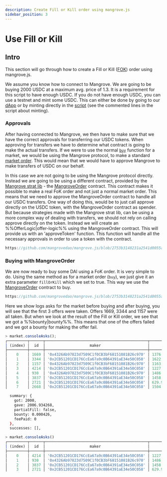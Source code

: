 ```yaml
---
description: Create Fill or Kill order using mangrove.js
sidebar_position: 3
---
```


# Use Fill or Kill

## Intro

This section will go through how to create a Fill or Kill ([FOK](https://www.investopedia.com/terms/f/fok.asp)) order using mangrove.js.

We assume you know how to connect to Mangrove. We are going to be buying 2000 USDC at a maximum avg. price of 1.3. It is a requirement for this script to have enough USDC. If you do not have enough USDC, you can use a testnet and mint some USDC. This can either be done by going to our [dApp](https://testnet.mangrove.exchange/faucet) or by minting directly in the [script](https://github.com/mangrovedao/mangrove.js/blob/2753b3148231a2541d0055a77a169f8f1381dcd1/examples/how-tos/fill-or-kill.js) (see the commented lines in the script about minting).

### Approvals

After having connected to Mangrove, we then have to make sure that we have the correct approvals for transferring our USDC tokens. When approving for transfers we have to determine what contract is going to make the actual transfers. If we were to use the normal [`buy`](../technical-references/code/classes/Market#-buy) function for a market, we would be using the Mangrove protocol, to make a standard [market order](../../contracts/technical-references/taking-and-making-offers/taker-order/README.md#market-order). This would mean that we would have to approve Mangrove to make transfers of USDC on our behalf.

In this case we are not going to be using the Mangrove protocol directly. Instead we are going to be using a different contract, provided by the [Mangrove strat lib](../../strat-lib/README.md) - the [MangroveOrder](../../strat-lib/technical-references/code/strategies/MangroveOrder) contract. This contract makes it possible to make a real FoK order and not just a normal market order. This means that we need to approve the MangroveOrder contract to handle all our USDC transfers. One way of doing this, would be to just call approve directly on the USDC token, with the MangroveOrder contract as spender. But because strategies made with the Mangrove strat lib, can be using a more complex way of dealing with transfers, we should not rely on calling approve directly on the token. Instead we will create an %%OfferLogic|offer-logic%% using the MangroveOrder contract. This will provide us with an 'approveToken' function. This function will handle all the necessary approvals in order to use a token with the contract.

```js reference
https://github.com/mangrovedao/mangrove.js/blob/2753b3148231a2541d0055a77a169f8f1381dcd1/examples/how-tos/fill-or-kill.js#L27
```

### Buying with MangroveOrder

We are now ready to buy some DAI using a FoK order. It is very simple to do. Using the same method as for a market order (`buy`), we just give it an extra parameter `fillOrKill` which we set to true. This way we use the [MangroveOrder](../../strat-lib/technical-references/code/strategies/MangroveOrder) contract to buy.

```js reference
https://github.com/mangrovedao/mangrove.js/blob/2753b3148231a2541d0055a77a169f8f1381dcd1/examples/how-tos/fill-or-kill.js#L29-L37
```

Here we show logs asks for the market before buying and after buying, you will see that the first 3 offers were taken. Offers 1669, 3344 and 1157 were all taken. But when we look at the result of the Fill or Kill order, we see that we got a %%bounty|bounty%%. This means that one of the offers failed and we got a bounty for making the offer fail.

<!-- TODO: add info when we have a decent result, e.g. when the arrays for success and failure aren't empty and the user can actually see what offers failed and what offers succeeded, see this issue https://github.com/mangrovedao/mangrove.js/issues/862 -->

<!-- TODO: We should have a section where the FoK order fails, do to not being able to complete the order fully. "noPartialFill". After this issue, https://github.com/mangrovedao/mangrove.js/issues/862, has been fixed, this section can reasonably be added (as we then have better return value). -->

```js title="Asks before Fill or Kill order"
> market.consoleAsks();
┌─────────┬──────┬──────────────────────────────────────────────┬────────────────────┬────────────────────────┐
│ (index) │  id  │                    maker                     │       volume       │         price          │
├─────────┼──────┼──────────────────────────────────────────────┼────────────────────┼────────────────────────┤
│    0    │ 1669 │ '0x4326Ab97823d7509C1f0CB3bF68151081B26c970' │ 1376.6273438550415 │ 1.00346478817687987934 │
│    1    │ 3344 │ '0x2CB51201CD176CcEa67a9c0B64391aE34e50C058' │ 1622.836373407379  │ 1.00346894837019272508 │
│    2    │ 1157 │ '0x4326Ab97823d7509C1f0CB3bF68151081B26c970' │ 1163.3709308116254 │ 1.0034723140155791771  │
│    3    │ 4214 │ '0x2CB51201CD176CcEa67a9c0B64391aE34e50C058' │ 1227.0562038171438 │  1.003482667028260286  │
│    4    │ 930  │ '0x4326Ab97823d7509C1f0CB3bF68151081B26c970' │ 1486.735792592364  │ 1.00348572922872847571 │
│    5    │ 3837 │ '0x2CB51201CD176CcEa67a9c0B64391aE34e50C058' │ 1458.6523528414643 │ 1.00348711133850858816 │
│    6    │ 2721 │ '0x2CB51201CD176CcEa67a9c0B64391aE34e50C058' │ 629.9748527543823  │ 1.00348954285398244855 │
│    7    │ 2668 │ '0x2CB51201CD176CcEa67a9c0B64391aE34e50C058' │ 1504.307740487991  │ 1.00349288205504048327 │
```

```bash title="Result of Fill or Kill order"
  summary: {
    got: 2000,
    gave: 2006.934268,
    partialFill: false,
    bounty: 0.000426,
    feePaid: 0
  },
  successes: [],
```

```js title="Asks after fill or kill order"
> market.consoleAsks()
┌─────────┬──────┬──────────────────────────────────────────────┬────────────────────┬────────────────────────┐
│ (index) │  id  │                    maker                     │       volume       │         price          │
├─────────┼──────┼──────────────────────────────────────────────┼────────────────────┼────────────────────────┤
│    0    │ 4214 │ '0x2CB51201CD176CcEa67a9c0B64391aE34e50C058' │ 1227.0562038171438 │  1.003482667028260286  │
│    1    │ 930  │ '0x4326Ab97823d7509C1f0CB3bF68151081B26c970' │ 1486.735792592364  │ 1.00348572922872847571 │
│    2    │ 3837 │ '0x2CB51201CD176CcEa67a9c0B64391aE34e50C058' │ 1458.6523528414643 │ 1.00348711133850858816 │
│    3    │ 2721 │ '0x2CB51201CD176CcEa67a9c0B64391aE34e50C058' │ 629.9748527543823  │ 1.00348954285398244855 │
```
